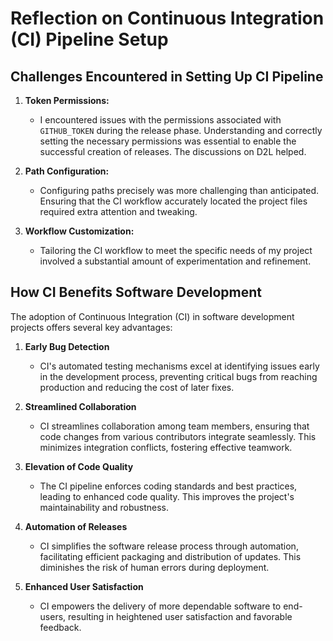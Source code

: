 # Reflection on Continuous Integration (CI) Pipeline Setup

## Challenges Encountered in Setting Up CI Pipeline

1. **Token Permissions:** 
   - I encountered issues with the permissions associated with `GITHUB_TOKEN` during the release phase. Understanding and correctly setting the necessary permissions was essential to enable the successful creation of releases. The discussions on D2L helped.

2. **Path Configuration:** 
   - Configuring paths precisely was more challenging than anticipated. Ensuring that the CI workflow accurately located the project files required extra attention and tweaking.

3. **Workflow Customization:** 
   - Tailoring the CI workflow to meet the specific needs of my project involved a substantial amount of experimentation and refinement.

## How CI Benefits Software Development

The adoption of Continuous Integration (CI) in software development projects offers several key advantages:

1. **Early Bug Detection**
   - CI's automated testing mechanisms excel at identifying issues early in the development process, preventing critical bugs from reaching production and reducing the cost of later fixes.

2. **Streamlined Collaboration**
   - CI streamlines collaboration among team members, ensuring that code changes from various contributors integrate seamlessly. This minimizes integration conflicts, fostering effective teamwork.

3. **Elevation of Code Quality**
   - The CI pipeline enforces coding standards and best practices, leading to enhanced code quality. This improves the project's maintainability and robustness.

4. **Automation of Releases**
   - CI simplifies the software release process through automation, facilitating efficient packaging and distribution of updates. This diminishes the risk of human errors during deployment.

5. **Enhanced User Satisfaction**
    - CI empowers the delivery of more dependable software to end-users, resulting in heightened user satisfaction and favorable feedback.

